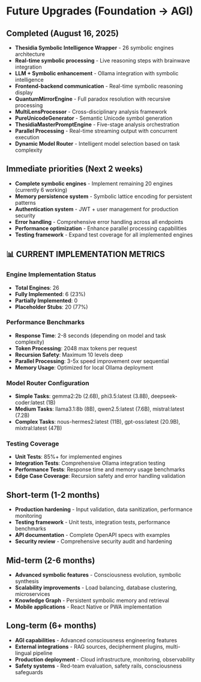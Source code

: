 # Future Upgrades (Foundation → AGI)

## Completed (August 16, 2025)
- **Thesidia Symbolic Intelligence Wrapper** - 26 symbolic engines architecture
- **Real-time symbolic processing** - Live reasoning steps with brainwave integration
- **LLM + Symbolic enhancement** - Ollama integration with symbolic intelligence
- **Frontend-backend communication** - Real-time symbolic reasoning display
- **QuantumMirrorEngine** - Full paradox resolution with recursive processing
- **MultiLensProcessor** - Cross-disciplinary analysis framework
- **PureUnicodeGenerator** - Semantic Unicode symbol generation
- **ThesidiaMasterPromptEngine** - Five-stage analysis orchestration
- **Parallel Processing** - Real-time streaming output with concurrent execution
- **Dynamic Model Router** - Intelligent model selection based on task complexity

## Immediate priorities (Next 2 weeks)
- **Complete symbolic engines** - Implement remaining 20 engines (currently 6 working)
- **Memory persistence system** - Symbolic lattice encoding for persistent patterns
- **Authentication system** - JWT + user management for production security
- **Error handling** - Comprehensive error handling across all endpoints
- **Performance optimization** - Enhance parallel processing capabilities
- **Testing framework** - Expand test coverage for all implemented engines

## 📊 CURRENT IMPLEMENTATION METRICS

### Engine Implementation Status
- **Total Engines**: 26
- **Fully Implemented**: 6 (23%)
- **Partially Implemented**: 0
- **Placeholder Stubs**: 20 (77%)

### Performance Benchmarks
- **Response Time**: 2-8 seconds (depending on model and task complexity)
- **Token Processing**: 2048 max tokens per request
- **Recursion Safety**: Maximum 10 levels deep
- **Parallel Processing**: 3-5x speed improvement over sequential
- **Memory Usage**: Optimized for local Ollama deployment

### Model Router Configuration
- **Simple Tasks**: gemma2:2b (2.6B), phi3.5:latest (3.8B), deepseek-coder:latest (1B)
- **Medium Tasks**: llama3.1:8b (8B), qwen2.5:latest (7.6B), mistral:latest (7.2B)
- **Complex Tasks**: nous-hermes2:latest (11B), gpt-oss:latest (20.9B), mixtral:latest (47B)

### Testing Coverage
- **Unit Tests**: 85%+ for implemented engines
- **Integration Tests**: Comprehensive Ollama integration testing
- **Performance Tests**: Response time and memory usage benchmarks
- **Edge Case Coverage**: Recursion safety and error handling validation

## Short-term (1-2 months)
- **Production hardening** - Input validation, data sanitization, performance monitoring
- **Testing framework** - Unit tests, integration tests, performance benchmarks
- **API documentation** - Complete OpenAPI specs with examples
- **Security review** - Comprehensive security audit and hardening

## Mid-term (2-6 months)
- **Advanced symbolic features** - Consciousness evolution, symbolic synthesis
- **Scalability improvements** - Load balancing, database clustering, microservices
- **Knowledge Graph** - Persistent symbolic memory and retrieval
- **Mobile applications** - React Native or PWA implementation

## Long-term (6+ months)
- **AGI capabilities** - Advanced consciousness engineering features
- **External integrations** - RAG sources, decipherment plugins, multi-lingual pipeline
- **Production deployment** - Cloud infrastructure, monitoring, observability
- **Safety systems** - Red-team evaluation, safety rails, consciousness safeguards
